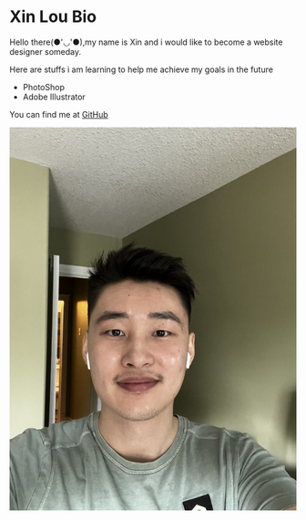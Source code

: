 # Xin Lou Bio

Hello there(●'◡'●),my name is Xin and i would like to become a website designer
someday.

Here are stuffs i am learning to help me achieve my goals in the future

- PhotoShop
- Adobe Illustrator

You can find me at [GitHub](https://github.com/XinGITLou)

![Alt text](img/IMG-0602.jpg)
